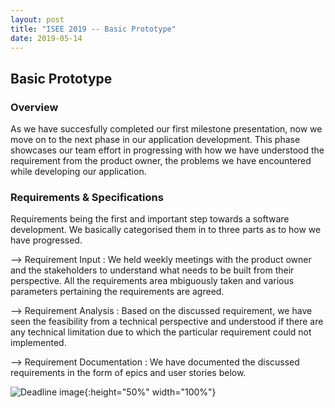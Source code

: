 ```yaml
---
layout: post
title: "ISEE 2019 -- Basic Prototype"
date: 2019-05-14
---
```


## Basic Prototype

### Overview

As we have succesfully completed our first milestone presentation, now we move on to the next phase in our application development.
This phase showcases our team effort in progressing with how we have understood the requirement from the product owner, the problems we have encountered while developing our application.

### Requirements & Specifications

Requirements being the first and important step towards a software development. We basically categorised them in to three parts as to how we have progressed.

 --> Requirement Input : We held weekly meetings with the product owner and the stakeholders to understand what needs to be built from          their perspective. All the requirements area mbiguously taken and various parameters pertaining the requirements are agreed.
 
 
 --> Requirement Analysis : Based on the discussed requirement, we have seen the feasibility from a technical perspective and understood if      there are any technical limitation due to which the particular requirement could not implemented.
 
 
 --> Requirement Documentation : We have documented the discussed requirements in the form of epics and user stories below. 
 
 
![Deadline image]({{site.baseurl}}/images/Pictue.png "team logo"){:height="50%" width="100%"}
